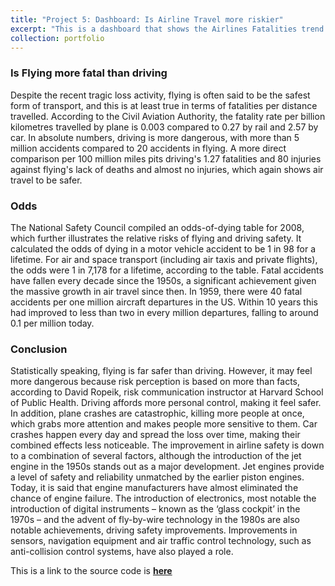 ```yaml
---
title: "Project 5: Dashboard: Is Airline Travel more riskier"
excerpt: "This is a dashboard that shows the Airlines Fatalities trend over the years for a fictitious airlines company and hence tries to send out a social media campaign using data to prove that airlines travel is still the safest."
collection: portfolio
---
```


### Is Flying more fatal than driving
Despite the recent tragic loss activity, flying is often said to be the safest form of transport, and this is at least true in terms of fatalities per distance travelled. According to the Civil Aviation Authority, the fatality rate per billion kilometres travelled by plane is 0.003 compared to 0.27 by rail and 2.57 by car. In absolute numbers, driving is more dangerous, with more than 5 million accidents compared to 20 accidents in flying. A more direct comparison per 100 million miles pits driving's 1.27 fatalities and 80 injuries against flying's lack of deaths and almost no injuries, which again shows air travel to be safer.
### Odds
The National Safety Council compiled an odds-of-dying table for 2008, which further illustrates the relative risks of flying and driving safety. It calculated the odds of dying in a motor vehicle accident to be 1 in 98 for a lifetime. For air and space transport (including air taxis and private flights), the odds were 1 in 7,178 for a lifetime, according to the table. Fatal accidents have fallen every decade since the 1950s, a significant achievement given the massive growth in air travel since then. In 1959, there were 40 fatal accidents per one million aircraft departures in the US. Within 10 years this had improved to less than two in every million departures, falling to around 0.1 per million today.
### Conclusion
Statistically speaking, flying is far safer than driving. However, it may feel more dangerous because risk perception is based on more than facts, according to David Ropeik, risk communication instructor at Harvard School of Public Health. Driving affords more personal control, making it feel safer. In addition, plane crashes are catastrophic, killing more people at once, which grabs more attention and makes people more sensitive to them. Car crashes happen every day and spread the loss over time, making their combined effects less noticeable. The improvement in airline safety is down to a combination of several factors, although the introduction of the jet engine in the 1950s stands out as a major development. Jet engines provide a level of safety and reliability unmatched by the earlier piston engines. Today, it is said that engine manufacturers have almost eliminated the chance of engine failure.
The introduction of electronics, most notable the introduction of digital instruments – known as the ‘glass cockpit’ in the 1970s – and the advent of fly-by-wire technology in the 1980s are also notable achievements, driving safety improvements. Improvements in sensors, navigation equipment and air traffic control technology, such as anti-collision control systems, have also played a role.

This is a link to the source code is [**here**](https://github.com/samantoz/dsc640-data_presentation/tree/main/term_project)
